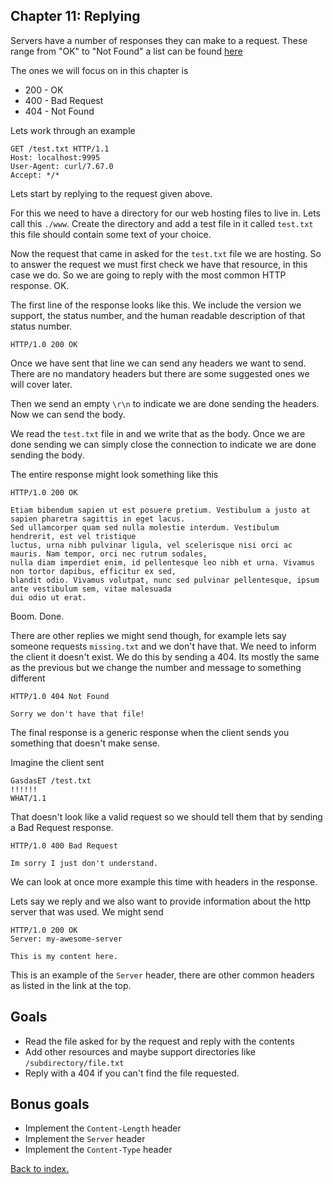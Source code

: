 ## Chapter 11: Replying

Servers have a number of responses they can make to a request. These range from "OK" to "Not Found" a list can be found [here](https://developer.mozilla.org/en-US/docs/Web/HTTP/Status)

The ones we will focus on in this chapter is 

- 200 - OK
- 400 - Bad Request
- 404 - Not Found

Lets work through an example

```
GET /test.txt HTTP/1.1
Host: localhost:9995
User-Agent: curl/7.67.0
Accept: */*

```

Lets start by replying to the request given above.

For this we need to have a directory for our web hosting files to live in. Lets call this `./www`. 
Create the directory and add a test file in it called `test.txt` this file should contain some text of your choice.

Now the request that came in asked for the `test.txt` file we are hosting.
So to answer the request we must first check we have that resource, in this case we do. 
So we are going to reply with the most common HTTP response. OK.

The first line of the response looks like this. We include the version we support, the status number, and the human readable
description of that status number.

```
HTTP/1.0 200 OK
```

Once we have sent that line we can send any headers we want to send. 
There are no mandatory headers but there are some suggested ones we will cover later.

Then we send an empty `\r\n` to indicate we are done sending the headers. Now we can send the body.

We read the `test.txt` file in and we write that as the body. 
Once we are done sending we can simply close the connection to indicate we are done sending the body.

The entire response might look something like this

```
HTTP/1.0 200 OK

Etiam bibendum sapien ut est posuere pretium. Vestibulum a justo at sapien pharetra sagittis in eget lacus. 
Sed ullamcorper quam sed nulla molestie interdum. Vestibulum hendrerit, est vel tristique 
luctus, urna nibh pulvinar ligula, vel scelerisque nisi orci ac mauris. Nam tempor, orci nec rutrum sodales, 
nulla diam imperdiet enim, id pellentesque leo nibh et urna. Vivamus non tortor dapibus, efficitur ex sed, 
blandit odio. Vivamus volutpat, nunc sed pulvinar pellentesque, ipsum ante vestibulum sem, vitae malesuada 
dui odio ut erat.
```

Boom. Done.


There are other replies we might send though, for example lets say someone requests `missing.txt` and we don't have that.
We need to inform the client it doesn't exist. We do this by sending a 404. Its mostly the same as the previous but we change
the number and message to something different

```
HTTP/1.0 404 Not Found

Sorry we don't have that file!
```

The final response is a generic response when the client sends you something that doesn't make sense. 

Imagine the client sent

```
GasdasET /test.txt     
!!!!!!
WHAT/1.1

```
That doesn't look like a valid request so we should tell them that by sending a Bad Request response.

```
HTTP/1.0 400 Bad Request

Im sorry I just don't understand.
```

We can look at once more example this time with headers in the response.

Lets say we reply and we also want to provide information about the http server that was used. We might send

```
HTTP/1.0 200 OK
Server: my-awesome-server

This is my content here.
```

This is an example of the `Server` header, there are other common headers as listed in the link at the top.

## Goals

- Read the file asked for by the request and reply with the contents
- Add other resources and maybe support directories like `/subdirectory/file.txt`
- Reply with a 404 if you can't find the file requested.

## Bonus goals

- Implement the `Content-Length` header
- Implement the `Server` header
- Implement the `Content-Type` header

[Back to index.](index.md)